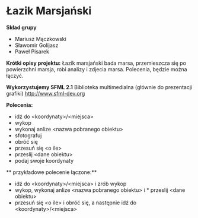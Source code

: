 Łazik Marsjański
=====================

**Skład grupy**
* Mariusz Mączkowski
* Sławomir Golijasz
* Paweł Pisarek

**Krótki opisy projektu:** Łazik marsjański bada marsa, przemieszcza się po powierzchni marsja, robi analizy i zdjecia marsa. Polecenia, będzie można łączyć.

**Wykorzystujemy SFML 2.1**
Biblioteka multimedialna (głównie do prezentacji grafiki)
http://www.sfml-dev.org

**Polecenia:**
* idź do \<koordynaty\>/\<miejsca\>
* wykop
* wykonaj anlize \<nazwa pobranego obiektu\>
* sfotografuj
* obróć się
* przesuń się \<o ile\>
* przeslij \<dane obiektu\>
* podaj swoje koordynaty

** przykładowe polecenie łączone:**
* idź do \<koordynaty\>/\<miejsca\> i zrób wykop
* wykop, wykonaj anlize \<nazwa pobranego obiektu\> i * przeslij \<dane obiektu\>
* przesuń się \<o ile\> i obróć się, a następnie idź do \<koordynaty\>/\<miejsca\>
